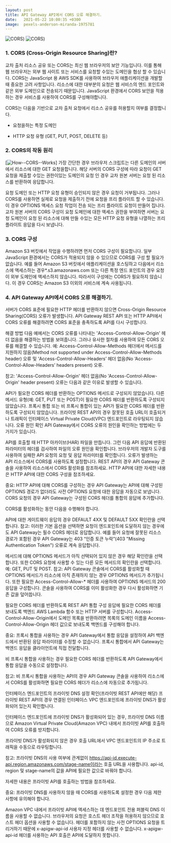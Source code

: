 ```yaml
---
layout: post
title: API Gateway API에서 CORS 오류 해결하기.
date:   2021-05-22 10:00:35 +0300
image:  pexels-anderson-miranda-1975781
---
```

![CORS](/images/CORS_1.png.png))
![CORS](/images/CORS_2.png.png))

### 1. CORS (Cross-Origin Resource Sharing)란?

교차 출처 리소스 공유 또는 CORS는 최신 웹 브라우저의 보안 기능입니다. 이를 통해 웹 브라우저는 외부 웹 사이트 또는 서비스를 요청할 수있는 도메인을 협상 할 수 있습니다. CORS는 JavaScript 용 AWS SDK를 사용하여 브라우저 애플리케이션을 개발할 때 중요한 고려 사항입니다. 리소스에 대한 대부분의 요청은 웹 서비스의 엔드 포인트와 같은 외부 도메인으로 전송되기 때문입니다. JavaScript 환경에서 CORS 보안을 적용하는 경우 서비스를 사용하여 CORS를 구성해야합니다.

CORS는 다음을 기반으로 교차 출처 요청에서 리소스 공유를 허용할지 여부를 결정합니다.

+ 요청을하는 특정 도메인

+ HTTP 요청 유형 (GET, PUT, POST, DELETE 등)

### 2. CORS의 작동 원리
[![How--CORS--Works](https://docs.aws.amazon.com/sdk-for-javascript/v2/developer-guide/images/cors-overview.png)]
가장 간단한 경우 브라우저 스크립트는 다른 도메인의 서버에서 리소스에 대한 GET 요청을합니다. 해당 서버의 CORS 구성에 따라 요청이 GET 요청을 제출할 수있는 권한이있는 도메인의 요청 인 경우 교차 원본 서버는 요청 된 리소스를 반환하여 응답합니다.

요청 도메인 또는 HTTP 요청 유형이 승인되지 않은 경우 요청이 거부됩니다. 그러나 CORS를 사용하면 실제로 요청을 제출하기 전에 요청을 프리 플라이트 할 수 있습니다. 이 경우 OPTIONS 액세스 요청 작업이 전송 되는 프리 플라이트 요청이 만들어 집니다. 교차 원본 서버의 CORS 구성이 요청 도메인에 대한 액세스 권한을 부여하면 서버는 요청 도메인이 요청 된 리소스에 대해 만들 수있는 모든 HTTP 요청 유형을 나열하는 프리 플라이트 응답을 다시 보냅니다.

### 3. CORS 구성
Amazon S3 버킷에서 작업을 수행하려면 먼저 CORS 구성이 필요합니다. 일부 JavaScript 환경에서는 CORS가 적용되지 않을 수 있으므로 CORS를 구성 할 필요가 없습니다. 예를 들어 Amazon S3 버킷에서 애플리케이션을 호스팅하고 다음에서 리소스에 액세스하는 경우*.s3.amazonaws.com 또는 다른 특정 엔드 포인트의 경우 요청이 외부 도메인에 액세스하지 않습니다. 따라서이 구성에는 CORS가 필요하지 않습니다. 이 경우 CORS는 Amazon S3 이외의 서비스에 계속 사용됩니다.




### 4. API Gateway API에서 CORS 오류 해결하기.

서버가 CORS 표준에 필요한 HTTP 헤더를 반환하지 않으면 Cross-Origin Resource Sharing(CORS) 오류가 발생합니다. API Gateway REST API 또는 HTTP API에서 CORS 오류를 해결하려면 CORS 표준을 충족하도록 API를 다시 구성합니다.

해결 방법
다음 예에서는 CORS 오류를 나타내는 'Access-Control-Allow-Origin' 헤더 없음을 해결하는 방법을 보여줍니다. 그러나 유사한 절차를 사용하여 모든 CORS 오류를 해결할 수 있습니다. 예: Access-Control-Allow-Methods 헤더에서 메서드를 지원하지 않음(Method not supported under Access-Control-Allow-Methods header) 오류 및 ‘Access-Control-Allow-Headers’ 헤더 없음(No ‘Access-Control-Allow-Headers’ headers present) 오류.

참고: 'Access-Control-Allow-Origin' 헤더 없음(No 'Access-Control-Allow-Origin' header present) 오류는 다음과 같은 이유로 발생할 수 있습니다.

API가 필요한 CORS 헤더를 반환하는 OPTIONS 메서드로 구성되지 않았습니다.
다른 메서드 유형(예: GET, PUT 또는 POST)이 필요한 CORS 헤더를 반환하도록 구성되지 않았습니다.
프록시 통합 또는 비 프록시 통합이 있는 API가 필요한 CORS 헤더를 반환하도록 구성되지 않았습니다.
프라이빗 REST API의 경우 잘못된 호출 URL이 호출되거나 트래픽이 인터페이스 Virtual Private Cloud(VPC) 엔드포인트로 라우팅되지 않습니다.
오류 원인 확인
API Gateway에서 CORS 오류의 원인을 확인하는 방법에는 두 가지가 있습니다.

API를 호출할 때 HTTP 아카이브(HAR) 파일을 만듭니다. 그런 다음 API 응답에 반환된 파라미터의 헤더를 검사하여 파일의 오류 원인을 확인합니다.
브라우저의 개발자 도구를 사용하여 실패한 API 요청의 요청 및 응답 파라미터를 확인합니다.
오류가 발생하는 API 리소스에서 CORS를 사용하도록 설정합니다.
REST API의 경우 API Gateway 콘솔을 사용하여 리소스에서 CORS 활성화를 참조하세요. HTTP API에 대한 자세한 내용은 HTTP API에 대한 CORS 구성을 참조하세요.

중요: HTTP API에 대해 CORS를 구성하는 경우 API Gateway는 API에 대해 구성된 OPTIONS 경로가 없더라도 사전 OPTIONS 요청에 대한 응답을 자동으로 보냅니다. CORS 요청의 경우 API Gateway는 구성된 CORS 헤더를 통합의 응답에 추가합니다.

CORS를 활성화하는 동안 다음을 수행해야 합니다.

<api-name> API에 대한 게이트웨이 응답의 경우 DEFAULT 4XX 및 DEFAULT 5XX 확인란을 선택합니다.
참고: 이러한 기본 옵션을 선택하면 요청이 엔드포인트에 도달하지 않는 경우에도 API Gateway는 필수 CORS 헤더로 응답합니다. 예를 들어 요청에 잘못된 리소스 경로가 포함된 경우 API Gateway는 403 “인증 토큰 누락”(403 "Missing Authentication Token") 오류로 계속 응답합니다.

메서드에 대해 OPTIONS 메서드가 아직 선택되어 있지 않은 경우 해당 확인란을 선택합니다. 또한 CORS 요청에 사용할 수 있는 다른 모든 메서드의 확인란을 선택합니다. 예: GET, PUT 및 POST.
참고: API Gateway 콘솔에서 CORS를 활성화할 때 OPTIONS 메서드가 리소스에 아직 존재하지 않는 경우 OPTIONS 메서드가 추가됩니다. 또한 필요한 Access-Control-Allow-* 헤더를 사용하여 OPTIONS 메서드의 200 응답을 구성합니다. 콘솔을 사용하여 CORS를 이미 활성화한 경우 다시 활성화하면 기존 값을 덮어씁니다.

필요한 CORS 헤더를 반환하도록 REST API 통합 구성
응답에 필요한 CORS 헤더를 보내도록 백엔드 AWS Lambda 함수 또는 HTTP 서버를 구성합니다. Access-Control-Allow-Origin에서 도메인 목록을 반환하려면 목록의 도메인 이름을 Access-Control-Allow-Origin 헤더 값으로 보내도록 백엔드를 구성해야 합니다.

중요: 프록시 통합을 사용하는 경우 API Gateway에서 통합 응답을 설정하여 API 백엔드에서 반환된 응답 파라미터를 수정할 수 없습니다. 프록시 통합에서 API Gateway는 백엔드 응답을 클라이언트에 직접 전달합니다.

비 프록시 통합을 사용하는 경우 필요한 CORS 헤더를 반환하도록 API Gateway에서 통합 응답을 수동으로 설정합니다.

참고: 비 프록시 통합을 사용하는 API의 경우 API Gateway 콘솔을 사용하여 리소스에서 CORS를 활성화하면 필요한 CORS 헤더가 리소스에 자동으로 추가됩니다.

인터페이스 엔드포인트의 프라이빗 DNS 설정 확인(프라이빗 REST API에만 해당)
프라이빗 REST API의 경우 연결된 인터페이스 VPC 엔드포인트에 프라이빗 DNS가 활성화되어 있는지 확인합니다.

인터페이스 엔드포인트에 프라이빗 DNS가 활성화되어 있는 경우, 프라이빗 DNS 이름으로 Amazon Virtual Private Cloud(Amazon VPC) 내에서 프라이빗 API를 호출하여 CORS 오류를 방지합니다.

프라이빗 DNS가 활성화되지 않은 경우 호출 URL에서 VPC 엔드포인트의 IP 주소로 트래픽을 수동으로 라우팅합니다.

참고: 프라이빗 DNS의 사용 여부에 관계없이 https://api-id.execute-api.region.amazonaws.com/stage-name이라는 호출 URL을 사용합니다. api-id, region 및 stage-name의 값을 API에 필요한 값으로 바꿔야 합니다. 

자세한 내용은 프라이빗 API를 호출하는 방법을 참조하세요.

중요: 프라이빗 DNS를 사용하지 않을 때 CORS를 사용하도록 설정한 경우 다음 제한 사항에 유의해야 합니다.

Amazon VPC 내에서 프라이빗 API에 액세스하는 데 엔드포인트 전용 퍼블릭 DNS 이름을 사용할 수 없습니다.
브라우저의 요청은 호스트 헤더 조작을 허용하지 않으므로 호스트 헤더 옵션을 사용할 수 없습니다.
헤더를 포함하지 않는 사전 OPTIONS 요청을 트리거하기 때문에 x-apigw-api-id 사용자 지정 헤더를 사용할 수 없습니다. x-apigw-api-id 헤더를 사용하는 API 호출은 API에 도달하지 못합니다.
